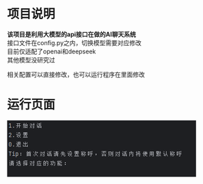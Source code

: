# 项目说明
**该项目是利用大模型的api接口在做的AI聊天系统**  
接口文件在config.py之内，切换模型需要对应修改  
目前仅适配了openai和deepseek  
其他模型没研究过  
  
相关配置可以直接修改，也可以运行程序在里面修改  
  
# 运行页面
![运行页面](img.png)